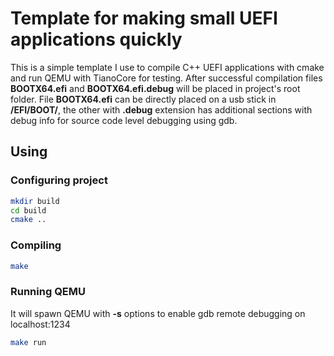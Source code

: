 # Template for making small UEFI applications quickly

This is a simple template I use to compile C++ UEFI applications with cmake and run QEMU with TianoCore for testing. After successful compilation files **BOOTX64.efi** and **BOOTX64.efi.debug** will be placed in project's root folder. File **BOOTX64.efi** can be directly placed on a usb stick in **/EFI/BOOT/**, the other with **.debug** extension has additional sections with debug info for source code level debugging using gdb.

## Using
### Configuring project
```sh
mkdir build
cd build
cmake ..
```
### Compiling
```sh
make
```
### Running QEMU
It will spawn QEMU with **-s** options to enable gdb remote debugging on localhost:1234 
```sh
make run
```

